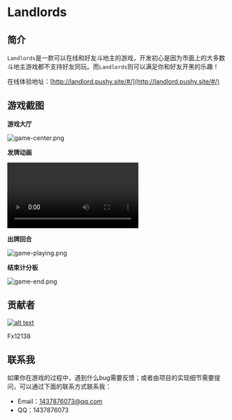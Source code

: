 # Landlords

## 简介

`Landlords`是一款可以在线和好友斗地主的游戏，开发初心是因为市面上的大多数斗地主游戏都不支持好友同玩。而`Landlords`则可以满足你和好友开黑的乐趣！

在线体验地址：[http://landlord.pushy.site/#/](http://landlord.pushy.site/#/)

## 游戏截图

**游戏大厅**

![game-center.png](https://i.loli.net/2019/03/01/5c7927eb1e33d.png)

**发牌动画**

<video src="https://static.pushy.site/video/landlord-deal.mp4"></video>

**出牌回合**

![game-playing.png](https://i.loli.net/2019/03/01/5c79291f3a6e8.png)

**结束计分板**

![game-end.png](https://i.loli.net/2019/03/01/5c79292ed3d91.png)

## 贡献者

[![alt text](https://avatars3.githubusercontent.com/u/45006187?s=460&v=4 "title")](https://github.com/Fx12138)

Fx12138

## 联系我

如果你在游戏的过程中，遇到什么bug需要反馈；或者由项目的实现细节需要提问，可以通过下面的联系方式联系我：

- Email：1437876073@qq.com
- QQ：1437876073